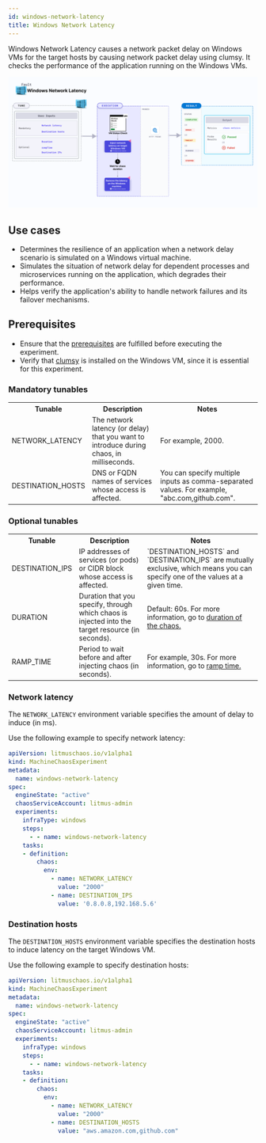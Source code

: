 ```yaml
---
id: windows-network-latency
title: Windows Network Latency
---
```


Windows Network Latency causes a network packet delay on Windows VMs for the target hosts by causing network packet delay using clumsy. It checks the performance of the application running on the Windows VMs.

![Windows Network Latency](./static/images/windows-network-latency.png)

## Use cases
- Determines the resilience of an application when a network delay scenario is simulated on a Windows virtual machine.
- Simulates the situation of network delay for dependent processes and microservices running on the application, which degrades their performance.
- Helps verify the application's ability to handle network failures and its failover mechanisms.

## Prerequisites
- Ensure that the [prerequisites](/docs/chaos-engineering/use-harness-ce/chaos-faults/windows/prerequisites) are fulfilled before executing the experiment.
- Verify that [clumsy](https://jagt.github.io/clumsy/download.html) is installed on the Windows VM, since it is essential for this experiment.

### Mandatory tunables

   <table>
      <tr>
        <th> Tunable </th>
        <th> Description </th>
        <th> Notes </th>
      </tr>
      <tr>
        <td> NETWORK_LATENCY </td>
        <td> The network latency (or delay) that you want to introduce during chaos, in milliseconds. </td>
        <td> For example, 2000. </td>
      </tr>
      <tr>
          <td> DESTINATION_HOSTS </td>
          <td> DNS or FQDN names of services whose access is affected. </td>
          <td> You can specify multiple inputs as comma-separated values. For example, "abc.com,github.com".</td>
      </tr>
    </table>

### Optional tunables
   <table>
      <tr>
        <th> Tunable </th>
        <th> Description </th>
        <th> Notes </th>
      </tr>
      <tr>
        <td> DESTINATION_IPS </td>
        <td> IP addresses of services (or pods) or CIDR block whose access is affected. </td>
        <td> `DESTINATION_HOSTS` and `DESTINATION_IPS` are mutually exclusive, which means you can specify one of the values at a given time. </td>
      </tr>
      <tr>
        <td> DURATION </td>
        <td> Duration that you specify, through which chaos is injected into the target resource (in seconds).</td>
        <td> Default: 60s. For more information, go to <a href="/docs/chaos-engineering/use-harness-ce/chaos-faults/common-tunables-for-all-faults#duration-of-the-chaos"> duration of the chaos. </a></td>
      </tr>
      <tr>
        <td> RAMP_TIME </td>
        <td> Period to wait before and after injecting chaos (in seconds). </td>
        <td> For example, 30s. For more information, go to <a href="/docs/chaos-engineering/use-harness-ce/chaos-faults/common-tunables-for-all-faults#ramp-time"> ramp time. </a></td>
      </tr>
    </table>


### Network latency

The `NETWORK_LATENCY` environment variable specifies the amount of delay to induce (in ms).

Use the following example to specify network latency:

[embedmd]:# (./static/manifests/windows-network-latency/network-latency.yaml yaml)
```yaml
apiVersion: litmuschaos.io/v1alpha1
kind: MachineChaosExperiment
metadata:
  name: windows-network-latency
spec:
  engineState: "active"
  chaosServiceAccount: litmus-admin
  experiments:
    infraType: windows
    steps:
      - - name: windows-network-latency
    tasks:
    - definition:
        chaos:
          env:
            - name: NETWORK_LATENCY
              value: "2000"
            - name: DESTINATION_IPS
              value: '0.8.0.8,192.168.5.6'
```

### Destination hosts

The `DESTINATION_HOSTS` environment variable specifies the destination hosts to induce latency on the target Windows VM.

Use the following example to specify destination hosts:

[embedmd]:# (./static/manifests/windows-network-latency/destination-hosts.yaml yaml)
```yaml
apiVersion: litmuschaos.io/v1alpha1
kind: MachineChaosExperiment
metadata:
  name: windows-network-latency
spec:
  engineState: "active"
  chaosServiceAccount: litmus-admin
  experiments:
    infraType: windows
    steps:
      - - name: windows-network-latency
    tasks:
    - definition:
        chaos:
          env:
            - name: NETWORK_LATENCY
              value: "2000"
            - name: DESTINATION_HOSTS
              value: "aws.amazon.com,github.com"
```